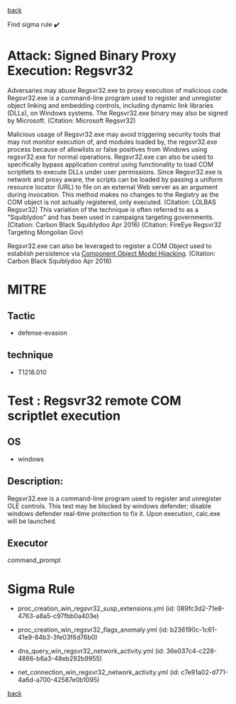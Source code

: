 
[back](../index.md)

Find sigma rule :heavy_check_mark: 

# Attack: Signed Binary Proxy Execution: Regsvr32 

Adversaries may abuse Regsvr32.exe to proxy execution of malicious code. Regsvr32.exe is a command-line program used to register and unregister object linking and embedding controls, including dynamic link libraries (DLLs), on Windows systems. The Regsvr32.exe binary may also be signed by Microsoft. (Citation: Microsoft Regsvr32)

Malicious usage of Regsvr32.exe may avoid triggering security tools that may not monitor execution of, and modules loaded by, the regsvr32.exe process because of allowlists or false positives from Windows using regsvr32.exe for normal operations. Regsvr32.exe can also be used to specifically bypass application control using functionality to load COM scriptlets to execute DLLs under user permissions. Since Regsvr32.exe is network and proxy aware, the scripts can be loaded by passing a uniform resource locator (URL) to file on an external Web server as an argument during invocation. This method makes no changes to the Registry as the COM object is not actually registered, only executed. (Citation: LOLBAS Regsvr32) This variation of the technique is often referred to as a "Squiblydoo" and has been used in campaigns targeting governments. (Citation: Carbon Black Squiblydoo Apr 2016) (Citation: FireEye Regsvr32 Targeting Mongolian Gov)

Regsvr32.exe can also be leveraged to register a COM Object used to establish persistence via [Component Object Model Hijacking](https://attack.mitre.org/techniques/T1546/015). (Citation: Carbon Black Squiblydoo Apr 2016)

# MITRE
## Tactic
  - defense-evasion


## technique
  - T1218.010


# Test : Regsvr32 remote COM scriptlet execution
## OS
  - windows


## Description:
Regsvr32.exe is a command-line program used to register and unregister OLE controls. This test may be blocked by windows defender; disable
windows defender real-time protection to fix it. Upon execution, calc.exe will be launched.


## Executor
command_prompt

# Sigma Rule
 - proc_creation_win_regsvr32_susp_extensions.yml (id: 089fc3d2-71e8-4763-a8a5-c97fbb0a403e)

 - proc_creation_win_regsvr32_flags_anomaly.yml (id: b236190c-1c61-41e9-84b3-3fe03f6d76b0)

 - dns_query_win_regsvr32_network_activity.yml (id: 36e037c4-c228-4866-b6a3-48eb292b9955)

 - net_connection_win_regsvr32_network_activity.yml (id: c7e91a02-d771-4a6d-a700-42587e0b1095)



[back](../index.md)
